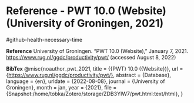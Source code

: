 # Reference - PWT 10.0 (Website) (University of Groningen, 2021)
#github-health-necessary-time 

**Reference**
University of Groningen. “PWT 10.0 (Website),” January 7, 2021. https://www.rug.nl/ggdc/productivity/pwt/ (accessed August 8, 2022)

**BibTex**
@misc{noauthor_pwt_2021,
	title = {{PWT} 10.0 ({Website})},
	url = {https://www.rug.nl/ggdc/productivity/pwt/},
	abstract = {Database},
	language = {en},
	urldate = {2022-08-08},
	journal = {University of Groningen},
	month = jan,
	year = {2021},
	file = {Snapshot:/home/tobka/Zotero/storage/ZDB3YIW7/pwt.html:text/html},
}